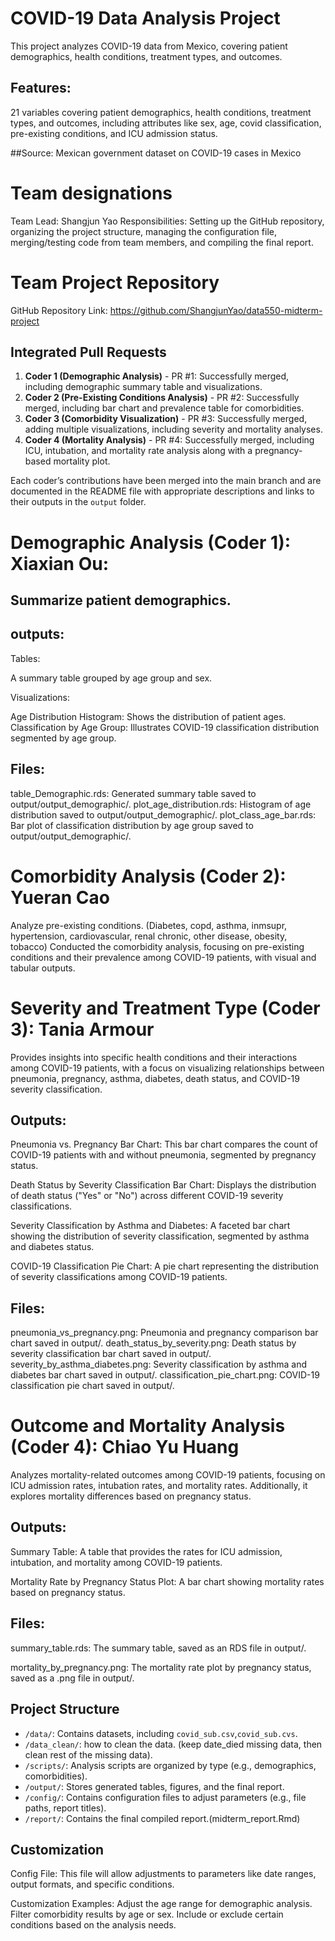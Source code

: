 # COVID-19 Data Analysis Project

This project analyzes COVID-19 data from Mexico, covering patient demographics, health conditions, treatment types, and outcomes.

## Features: 
21 variables covering patient demographics, health conditions, treatment types, and outcomes, including attributes like sex, age, covid classification, pre-existing conditions, and ICU admission status.

##Source: 
Mexican government dataset on COVID-19 cases in Mexico

# Team designations
Team Lead: Shangjun Yao
Responsibilities: Setting up the GitHub repository, organizing the project structure, managing the configuration file, merging/testing code from team members, and compiling the final report.

# Team Project Repository
GitHub Repository Link: https://github.com/ShangjunYao/data550-midterm-project
## Integrated Pull Requests

1. **Coder 1 (Demographic Analysis)** - PR #1: Successfully merged, including demographic summary table and visualizations.
2. **Coder 2 (Pre-Existing Conditions Analysis)** - PR #2: Successfully merged, including bar chart and prevalence table for comorbidities.
3. **Coder 3 (Comorbidity Visualization)** - PR #3: Successfully merged, adding multiple visualizations, including severity and mortality analyses.
4. **Coder 4 (Mortality Analysis)** - PR #4: Successfully merged, including ICU, intubation, and mortality rate analysis along with a pregnancy-based mortality plot.

Each coder’s contributions have been merged into the main branch and are documented in the README file with appropriate descriptions and links to their outputs in the `output` folder.


# Demographic Analysis (Coder 1): Xiaxian Ou:
## Summarize patient demographics.
## outputs: 
Tables:

A summary table grouped by age group and sex.

Visualizations:

Age Distribution Histogram: Shows the distribution of patient ages.
Classification by Age Group: Illustrates COVID-19 classification distribution segmented by age group.

## Files:
table_Demographic.rds: Generated summary table saved to output/output_demographic/.
plot_age_distribution.rds: Histogram of age distribution saved to output/output_demographic/.
plot_class_age_bar.rds: Bar plot of classification distribution by age group saved to output/output_demographic/.

# Comorbidity Analysis (Coder 2): Yueran Cao
Analyze pre-existing conditions.
(Diabetes, copd, asthma, inmsupr, hypertension, cardiovascular, renal chronic, other disease, obesity, tobacco)
Conducted the comorbidity analysis, focusing on pre-existing conditions and their prevalence among COVID-19 patients, with visual and tabular outputs.


# Severity and Treatment Type (Coder 3): Tania Armour
Provides insights into specific health conditions and their interactions among COVID-19 patients, with a focus on visualizing relationships between pneumonia, pregnancy, asthma, diabetes, death status, and COVID-19 severity classification.

## Outputs:

Pneumonia vs. Pregnancy Bar Chart:
This bar chart compares the count of COVID-19 patients with and without pneumonia, segmented by pregnancy status.

Death Status by Severity Classification Bar Chart:
Displays the distribution of death status ("Yes" or "No") across different COVID-19 severity classifications.

Severity Classification by Asthma and Diabetes:
A faceted bar chart showing the distribution of severity classification, segmented by asthma and diabetes status.

COVID-19 Classification Pie Chart:
A pie chart representing the distribution of severity classifications among COVID-19 patients.

## Files:

pneumonia_vs_pregnancy.png: Pneumonia and pregnancy comparison bar chart saved in output/.
death_status_by_severity.png: Death status by severity classification bar chart saved in output/.
severity_by_asthma_diabetes.png: Severity classification by asthma and diabetes bar chart saved in output/.
classification_pie_chart.png: COVID-19 classification pie chart saved in output/.



# Outcome and Mortality Analysis (Coder 4): Chiao Yu Huang
Analyzes mortality-related outcomes among COVID-19 patients, focusing on ICU admission rates, intubation rates, and mortality rates. Additionally, it explores mortality differences based on pregnancy status.

## Outputs:
Summary Table:
A table that provides the rates for ICU admission, intubation, and mortality among COVID-19 patients.

Mortality Rate by Pregnancy Status Plot:
A bar chart showing mortality rates based on pregnancy status.

## Files:

summary_table.rds: The summary table, saved as an RDS file in output/.

mortality_by_pregnancy.png: The mortality rate plot by pregnancy status, saved as a .png file in output/.



## Project Structure

- `/data/`: Contains datasets, including `covid_sub.csv`,`covid_sub.cvs`.
- `/data_clean/`: how to clean the data. (keep date_died missing data, then clean rest of the missing data).
- `/scripts/`: Analysis scripts are organized by type (e.g., demographics, comorbidities).
- `/output/`: Stores generated tables, figures, and the final report.
- `/config/`: Contains configuration files to adjust parameters (e.g., file paths, report titles).
- `/report/`: Contains the final compiled report.(midterm_report.Rmd)


## Customization
Config File: This file will allow adjustments to parameters like date ranges, output formats, and specific conditions.

Customization Examples:
Adjust the age range for demographic analysis.
Filter comorbidity results by age or sex.
Include or exclude certain conditions based on the analysis needs.


